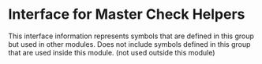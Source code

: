 
# Interface for Master Check Helpers
This interface information represents symbols that are defined in this group but used in other modules.  Does not include symbols defined in this group that are used inside this module.
(not used outside this module)
